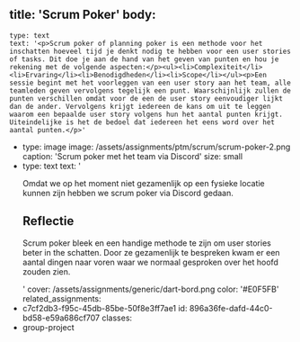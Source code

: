 title: 'Scrum Poker'
body:
  -
    type: text
    text: '<p>Scrum poker of planning poker is een methode voor het inschatten hoeveel tijd je denkt nodig te hebben voor een user stories of tasks. Dit doe je aan de hand van het geven van punten en hou je rekening met de volgende aspecten:</p><ul><li>Complexiteit</li><li>Ervaring</li><li>Benodigdheden</li><li>Scope</li></ul><p>Een sessie begint met het voorleggen van een user story aan het team, alle teamleden geven vervolgens tegelijk een punt. Waarschijnlijk zullen de punten verschillen omdat voor de een de user story eenvoudiger lijkt dan de ander. Vervolgens krijgt iedereen de kans om uit te leggen waarom een bepaalde user story volgens hun het aantal punten krijgt. Uiteindelijke is het de bedoel dat iedereen het eens word over het aantal punten.</p>'
  -
    type: image
    image: /assets/assignments/ptm/scrum/scrum-poker-2.png
    caption: 'Scrum poker met het team via Discord'
    size: small
  -
    type: text
    text: '<p>Omdat we op het moment niet gezamenlijk op een fysieke locatie kunnen zijn hebben we scrum poker via Discord gedaan.</p><h2>Reflectie</h2><p>Scrum poker bleek en een handige methode te zijn om user stories beter in the schatten. Door ze gezamenlijk te bespreken kwam er een aantal dingen naar voren waar we normaal gesproken over het hoofd zouden zien.</p>'
cover: /assets/assignments/generic/dart-bord.png
color: '#E0F5FB'
related_assignments:
  - c7cf2db3-f95c-45db-85be-50f8e3ff7ae1
id: 896a36fe-dafd-44c0-bd58-e59a686cf707
classes:
  - group-project
